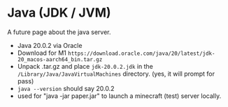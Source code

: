 # Java (JDK / JVM)

A future page about the java server.

- Java 20.0.2 via Oracle
- Download for M1 `https://download.oracle.com/java/20/latest/jdk-20_macos-aarch64_bin.tar.gz`
- Unpack .tar.gz and place `jdk-20.0.2.jdk` in the `/Library/Java/JavaVirtualMachines` directory. (yes, it will prompt for pass)
- `java --version` should say 20.0.2
- used for "java -jar paper.jar" to launch a minecraft (test) server locally.
